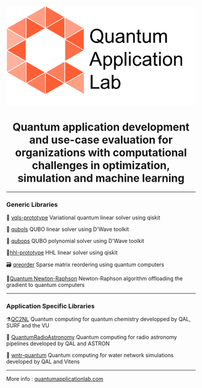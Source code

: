 ![Quantum Application Lab](qal_logo.png)
<h1 align="center">
Quantum application development and use-case evaluation for organizations with computational challenges in optimization, simulation and machine learning 
</h1>

--------------------------------------
### Generic Libraries


🎯 [vqls-prototype](https://github.com/quantumapplicationlab/vqls-prototype) Variational quantum linear solver using  qiskit

🎢 [qubols](https://github.com/quantumapplicationlab/qubols) QUBO linear solver using D'Wave toolkit

🎰 [qubops](https://github.com/quantumapplicationlab/qubops) QUBO polynomial solver using D'Wave toolkit

🚀[hhl-prototype](https://github.com/quantumapplicationlab/hhl-prototype) HHL linear solver using qiskit

🗃️ [qreorder](https://github.com/quantumapplicationlab/qreorder) Sparse matrix reordering using quantum computers

🧮[Quantum Newton-Raphson](https://github.com/quantumapplicationlab/QuantumNewtonRaphson) Newton-Raphson algorithm offloading the gradient to quantum computers

----------------------------------------------------
### Application Specific Libraries

⚗️[QC2NL](https://github.com/qc2nl) Quantum computing for quantum chemistry developped by QAL, SURF and the VU

📡 [QuantumRadioAstronomy](https://github.com/QuantumRadioAstronomy) Quantum computing for radio astronomy pipelines developed by QAL and ASTRON

🚿 [wntr-quantum](https://github.com/quantumapplicationlab/wntr-quantum) Quantum computing for water network simulations developed by QAL and Vitens

------------------------------------------------------

More info : [quantumapplicationlab.com](https://quantumapplicationlab.com/)
